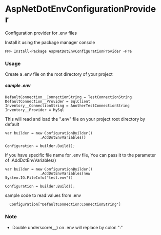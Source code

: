 # AspNetDotEnvConfigurationProvider
Configuration provider for .env files

Install it using the package manager console

```
PM> Install-Package AspNetDotEnvConfigurationProvider -Pre

```

### Usage ###

Create a .env file on the root directory of your project

##### sample .env
```
DefaultConnection__ConnectionString = TestConnectionString
DefaultConnection__Provider = SqlClient
Inventory__ConnectionString = AnotherTestConnectionString
Inventory__Provider = MySql
```

This will read and load the ".env" file on your project root directory by default
```
var builder = new ConfigurationBuilder()
				.AddDotEnvVariables()
				
Configuration = builder.Build();
```

If you have specific file name for .env file, You can pass it to the parameter of .AddDotEnvVariables()
```
var builder = new ConfigurationBuilder()
				.AddDotEnvVariables(new System.IO.FileInfo("test.env"))

Configuration = builder.Build();
```


sample code to read values from .env
```
  Configuration["DefaultConnection:ConnectionString"]
```

### Note
* Double underscore(__) on .env will replace by colon ":"

